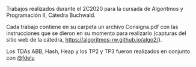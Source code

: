 Trabajos realizados durante el 2C2020 para la cursada de Algoritmos y Programación II, Cátedra Buchwald.

Cada trabajo contiene en su carpeta un archivo Consigna.pdf con las instrucciones que se dieron en su momento para realizarlo
(capturas del sitio web de la cátedra, https://algoritmos-rw.github.io/algo2/).

Los TDAs ABB, Hash, Heap y los TP2 y TP3 fueron realizados en conjunto con [@fdelu](https://github.com/fdelu)
